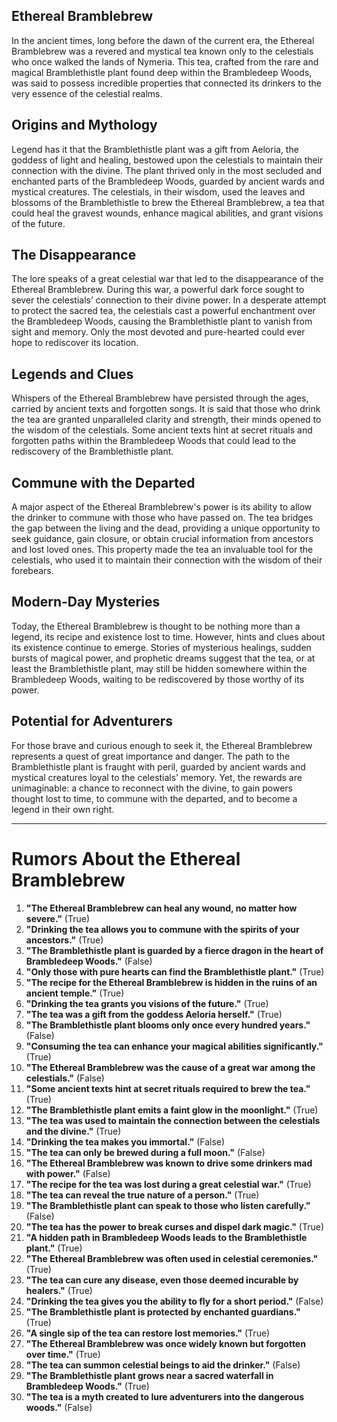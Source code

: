## Ethereal Bramblebrew

In the ancient times, long before the dawn of the current era, the Ethereal Bramblebrew was a revered and mystical tea known only to the celestials who once walked the lands of Nymeria. This tea, crafted from the rare and magical Bramblethistle plant found deep within the Brambledeep Woods, was said to possess incredible properties that connected its drinkers to the very essence of the celestial realms.

## Origins and Mythology

Legend has it that the Bramblethistle plant was a gift from Aeloria, the goddess of light and healing, bestowed upon the celestials to maintain their connection with the divine. The plant thrived only in the most secluded and enchanted parts of the Brambledeep Woods, guarded by ancient wards and mystical creatures. The celestials, in their wisdom, used the leaves and blossoms of the Bramblethistle to brew the Ethereal Bramblebrew, a tea that could heal the gravest wounds, enhance magical abilities, and grant visions of the future.

## The Disappearance

The lore speaks of a great celestial war that led to the disappearance of the Ethereal Bramblebrew. During this war, a powerful dark force sought to sever the celestials’ connection to their divine power. In a desperate attempt to protect the sacred tea, the celestials cast a powerful enchantment over the Brambledeep Woods, causing the Bramblethistle plant to vanish from sight and memory. Only the most devoted and pure-hearted could ever hope to rediscover its location.

## Legends and Clues

Whispers of the Ethereal Bramblebrew have persisted through the ages, carried by ancient texts and forgotten songs. It is said that those who drink the tea are granted unparalleled clarity and strength, their minds opened to the wisdom of the celestials. Some ancient texts hint at secret rituals and forgotten paths within the Brambledeep Woods that could lead to the rediscovery of the Bramblethistle plant.

## Commune with the Departed

A major aspect of the Ethereal Bramblebrew's power is its ability to allow the drinker to commune with those who have passed on. The tea bridges the gap between the living and the dead, providing a unique opportunity to seek guidance, gain closure, or obtain crucial information from ancestors and lost loved ones. This property made the tea an invaluable tool for the celestials, who used it to maintain their connection with the wisdom of their forebears.

## Modern-Day Mysteries

Today, the Ethereal Bramblebrew is thought to be nothing more than a legend, its recipe and existence lost to time. However, hints and clues about its existence continue to emerge. Stories of mysterious healings, sudden bursts of magical power, and prophetic dreams suggest that the tea, or at least the Bramblethistle plant, may still be hidden somewhere within the Brambledeep Woods, waiting to be rediscovered by those worthy of its power.

## Potential for Adventurers

For those brave and curious enough to seek it, the Ethereal Bramblebrew represents a quest of great importance and danger. The path to the Bramblethistle plant is fraught with peril, guarded by ancient wards and mystical creatures loyal to the celestials’ memory. Yet, the rewards are unimaginable: a chance to reconnect with the divine, to gain powers thought lost to time, to commune with the departed, and to become a legend in their own right.

--- ---

# Rumors About the Ethereal Bramblebrew

1. **"The Ethereal Bramblebrew can heal any wound, no matter how severe."** (True)
2. **"Drinking the tea allows you to commune with the spirits of your ancestors."** (True)
3. **"The Bramblethistle plant is guarded by a fierce dragon in the heart of Brambledeep Woods."** (False)
4. **"Only those with pure hearts can find the Bramblethistle plant."** (True)
5. **"The recipe for the Ethereal Bramblebrew is hidden in the ruins of an ancient temple."** (True)
6. **"Drinking the tea grants you visions of the future."** (True)
7. **"The tea was a gift from the goddess Aeloria herself."** (True)
8. **"The Bramblethistle plant blooms only once every hundred years."** (False)
9. **"Consuming the tea can enhance your magical abilities significantly."** (True)
10. **"The Ethereal Bramblebrew was the cause of a great war among the celestials."** (False)
11. **"Some ancient texts hint at secret rituals required to brew the tea."** (True)
12. **"The Bramblethistle plant emits a faint glow in the moonlight."** (True)
13. **"The tea was used to maintain the connection between the celestials and the divine."** (True)
14. **"Drinking the tea makes you immortal."** (False)
15. **"The tea can only be brewed during a full moon."** (False)
16. **"The Ethereal Bramblebrew was known to drive some drinkers mad with power."** (False)
17. **"The recipe for the tea was lost during a great celestial war."** (True)
18. **"The tea can reveal the true nature of a person."** (True)
19. **"The Bramblethistle plant can speak to those who listen carefully."** (False)
20. **"The tea has the power to break curses and dispel dark magic."** (True)
21. **"A hidden path in Brambledeep Woods leads to the Bramblethistle plant."** (True)
22. **"The Ethereal Bramblebrew was often used in celestial ceremonies."** (True)
23. **"The tea can cure any disease, even those deemed incurable by healers."** (True)
24. **"Drinking the tea gives you the ability to fly for a short period."** (False)
25. **"The Bramblethistle plant is protected by enchanted guardians."** (True)
26. **"A single sip of the tea can restore lost memories."** (True)
27. **"The Ethereal Bramblebrew was once widely known but forgotten over time."** (True)
28. **"The tea can summon celestial beings to aid the drinker."** (False)
29. **"The Bramblethistle plant grows near a sacred waterfall in Brambledeep Woods."** (True)
30. **"The tea is a myth created to lure adventurers into the dangerous woods."** (False)